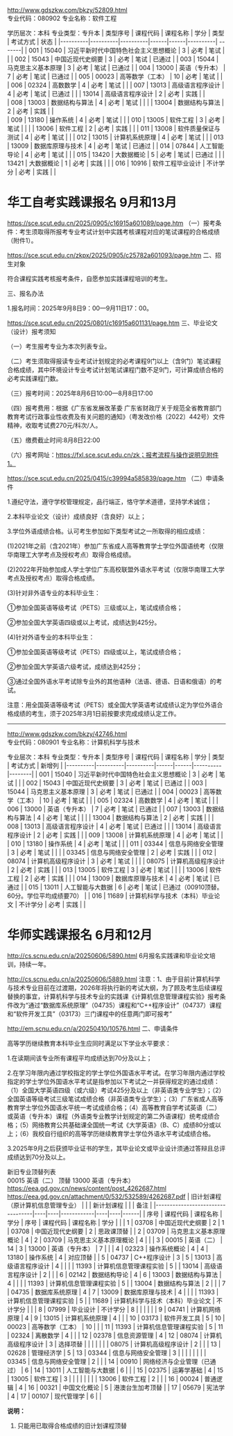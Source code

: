 http://www.gdszkw.com/bkzy/52809.html  
专业代码：080902                                            专业名称：软件工程

学历层次：本科             专业类型：专升本
| 类型序号 | 课程代码 | 课程名称 | 学分 | 类型 | 考试方式 | 状态 |
|----------|----------|----------|------|------|----------|  -------|
| 001 | 15040 | 习近平新时代中国特色社会主义思想概论 | 3 | 必考 | 笔试 |  |
| 002 | 15043 | 中国近现代史纲要 | 3 | 必考 | 笔试 | 已通过 |
| 003 | 15044 | 马克思主义基本原理 | 3 | 必考 | 笔试 | 已通过 |
| 004 | 13000 | 英语（专升本） | 7 | 必考 | 笔试 | 已通过 |
| 005 | 00023 | 高等数学（工本） | 10 | 必考 | 笔试 |  |
| 006 | 02324 | 高数数学 | 4 | 必考 | 笔试 |  |
| 007 | 13013 | 高级语言程序设计 | 4 | 必考 | 笔试 | 已通过 |
|  | 13014 | 高级语言程序设计 | 2 | 必考 | 实践 |  |  
| 008 | 13003 | 数据结构与算法 | 4 | 必考 | 笔试 |  |
|  | 13004 | 数据结构与算法 | 2 | 必考 | 实践 |  |  
| 009 | 13180 | 操作系统 | 4 | 必考 | 笔试 |  |
| 010 | 13005 | 软件工程 | 3 | 必考 | 笔试 |  |
|  | 13006 | 软件工程 | 2 | 必考 | 实践 |  |
| 011 | 13008 | 软件质量保证与测试 | 4 | 必考 | 笔试 |   |
| 012 | 13015 | 计算机系统原理 | 4 | 必考 | 笔试 |  |
| 013 | 13009 | 数据库原理与技术 | 4 | 必考 | 笔试 | 已通过 |
| 014 | 07844 | 人工智能导论 | 4 | 必考 | 笔试 |  |
| 015 | 13420 | 大数据概论 | 5 | 必考 | 笔试 | 已通过 |
|  | 13421 | 大数据概论 | 1 | 必考 | 实践 |  |
| 016 | 10916 | 软件工程毕业设计 | 不计学分 | 必考 | 实践 |  |
# 华工自考实践课报名 9月和13月
https://sce.scut.edu.cn/2025/0905/c16915a601089/page.htm
（一）报考条件：考生须取得所报考专业考试计划中实践考核课程对应的笔试课程的合格成绩（附件1）。  

https://sce.scut.edu.cn/zkpx/2025/0905/c25782a601093/page.htm
二、招生对象

符合课程实践考核报考条件，自愿参加实践课程培训的考生。

三、报名办法

1.报名时间：2025年9月8日9：00—9月11日17：00。

https://sce.scut.edu.cn/2025/0801/c16915a601131/page.htm
三、毕业论文（设计）报考须知

（一）考生报考专业为本次列表专业。

（二）考生须取得报读专业考试计划规定的必考课程9门以上（含9门）笔试课程合格成绩，其中环境设计专业考试计划笔试课程门数不足9门，可计算成绩合格的必考实践课程门数。

（三）报考时间：2025年8月6日10:00—8月8日17:00

（四）报考费用：根据《广东省发展改革委 广东省财政厅关于规范全省教育部门教育考试行政事业性收费及有关问题的通知》（粤发改价格〔2022〕442号）文件精神，收取考试费270元/科次/人。

（五）缴费截止时间:8月8日22:00

（六）报考网址：https://fxl.sce.scut.edu.cn/zk；报考流程与操作说明见附件1。

https://sce.scut.edu.cn/2025/0415/c39994a585839/page.htm
（二）申请条件

1.遵纪守法，遵守学校管理规定，品行端正，恪守学术道德，坚持学术诚信；

2.本科毕业论文（设计）成绩良好（含良好）以上；

3.学位外语成绩合格。认可考生参加如下类型考试之一所取得的相应成绩：

(1)2021年之前（含2021年）参加广东省成人高等教育学士学位外国语统考（仅限华南理工大学考点及授权考点）取得合格成绩。

(2)2022年开始参加成人学士学位广东高校联盟外语水平考试（仅限华南理工大学考点及授权考点）取得合格成绩。

(3)针对非外语专业的本科毕业生：

①参加全国英语等级考试（PETS）三级或以上，笔试成绩合格；

②参加全国大学英语四级或以上考试，成绩达到425分。

(4)针对外语专业的本科毕业生：

①参加全国英语等级考试（PETS）四级或以上，笔试成绩合格；

②参加全国大学英语六级考试，成绩达到425分；

③通过全国外语水平考试除专业外的其他语种（法语、德语、日语和俄语）的考试。

注意：用全国英语等级考试（PETS）或全国大学英语考试成绩认定为学位外语合格成绩的考生，须于2025年3月1日前按要求完成成绩认定工作。


---
http://www.gdszkw.com/bkzy/42746.html  
专业代码：080901                                专业名称：计算机科学与技术

专业层次：本科          专业类型：专升本
| 类型序号 | 课程代码 | 课程名称 | 学分 | 类型 | 考试方式 | 新增列 |
|----------|----------|----------|------|------|----------|--------|
| 001 | 15040 | 习近平新时代中国特色社会主义思想概论 | 3 | 必考 | 笔试 |        |
| 002 | 15043 | 中国近现代史纲要 | 3 | 必考 | 笔试 |   已通过     |
| 003 | 15044 | 马克思主义基本原理 | 3 | 必考 | 笔试 |   已通过     |
| 004 | 00023 | 高等数学（工本） | 10 | 必考 | 笔试 |        |
| 005 | 02324 | 高数数学 | 4 | 必考 | 笔试 |        |
| 006 | 13000 | 英语（专升本） | 7 | 必考 | 笔试 |  已通过      |
| 007 | 13003 | 数据结构与算法 | 4 | 必考 | 笔试 |        |
|  | 13004 | 数据结构与算法 | 2 | 必考 | 实践 |        |
| 008 | 13013 | 高级语言程序设计 | 4 | 必考 | 笔试 |   已通过     |
|  | 13014 | 高级语言程序设计 | 2 | 必考 | 实践 |        |
| 009 | 13008 | 计算机系统原理 | 4 | 必考 | 笔试 |        |
| 010 | 13180 | 操作系统 | 4 | 必考 | 笔试 |        |
| 011 | 03344 | 信息与网络安全管理 | 3 | 必考 | 笔试 |        |
|  | 03345 | 信息与网络安全管理 | 2 | 必考 | 实践 |        |
| 012 | 08074 | 计算机高级程序设计 | 3 | 必考 | 笔试 |        |
|  | 08075 | 计算机高级程序设计 | 2 | 必考 | 实践 |        |
| 013 | 13005 | 软件工程 | 3 | 必考 | 笔试 |        |
|  | 13006 | 软件工程 | 2 | 必考 | 实践 |        |
| 014 | 13009 | 数据库原理与技术 | 4 | 必考 | 笔试 |   已通过     |
| 015 | 13011 | 人工智能与大数据 | 6 | 必考 | 笔试 |   已通过（00910顶替。60分。学位平均成绩要70）     |
| 016 | 11689 | 计算机科学与技术（本科）毕业论文 | 不计学分 | 必考 | 实践 |        |

# 华师实践课报名 6月和12月
http://cs.scnu.edu.cn/a/20250606/5890.html
6月报名实践课和毕业论文培训，持续一年。

http://cs.scnu.edu.cn/a/20250606/5889.html
注意：1、由于目前计算机科学与技术专业目前在过渡期，2026年将执行新的考试大纲，为了顾及考生后续课程替换的事宜，计算机科学与技术专业的实践课《计算机信息管理课程实验》报考条件改为“通过“数据库系统原理”（04735）课程和“C++程序设计”（04737）课程和“软件开发工具”（03173）三门课程中的任意两门即可报考”


http://em.scnu.edu.cn/a/20250410/10576.html
二、申请条件

高等学历继续教育本科毕业生应同时满足以下学业水平要求：

1.在读期间该专业所有课程平均成绩达到70分及以上；

2.在学习年限内通过学校指定的学士学位外国语水平考试。在学习年限内通过学校指定的学士学位外国语水平考试是指参加以下考试之一并获得规定的通过成绩：（1）全国大学英语四级（或六级）考试425分及以上（非英语类专业学生）；（2）全国英语等级考试三级笔试成绩合格（非英语类专业学生）；（3）广东省成人高等教育学士学位外国语水平统一考试成绩合格；（4）高等教育自学考试英语（二）或英语（专升本）课程（外语类专业教学计划规定的第二外语课程）统考成绩合格；（5）网络教育公共基础课全国统一考试《大学英语》（B、C）成绩80分或以上；（6）我校自行组织的高等学历继续教育学士学位外语水平考试成绩合格。

3.2025年9月之后获颁毕业证书的学生，其毕业论文或毕业设计须通过答辩且总评成绩达到70分及以上。












新旧专业顶替列表  
00015 英语（二） 顶替 13000 英语（专升本）
https://eea.gd.gov.cn/news/content/post_4262687.html
https://eea.gd.gov.cn/attachment/0/532/532589/4262687.pdf
| 旧计划课程（原计算机信息管理专业） |  |  | 新计划课程 |  |  | 备注 |
|----------------------------------|----|----|------------|----|----|------|
| 序号 | 课程代码 | 课程名称 | 学分 | 序号 | 课程代码 | 课程名称 | 学分 |  |
| 1 | 03708 | 中国近现代史纲要 | 2 | 1 | 03708 | 中国近现代史纲要 | 2 | 思政课顶替 |
| 2 | 03709 | 马克思主义基本原理概论 | 4 | 2 | 03709 | 马克思主义基本原理概论 | 4 |  |
| 3 | 00015 | 英语（二） | 14 | 3 | 13000 | 英语（专升本） | 7 |  |
| 4 | 02323 | 操作系统概论 | 4 | 4 | 13180 | 操作系统 | 4 | 对应顶替 |
| 5 | 04737 | C++程序设计 | 3 | 5 | 13013 | 高级语言程序设计 | 4 |  |
|  | 11393 | 计算机信息管理课程实验 | 5 |  | 13014 | 高级语言程序设计 | 2 |  |
| 6 | 02142 | 数据结构导论 | 4 | 6 | 13003 | 数据结构与算法 | 4 |  |
|  | 11393 | 计算机信息管理课程实验 | 5 |  | 13004 | 数据结构与算法 | 2 |  |
| 7 | 04735 | 数据库系统原理 | 4 | 7 | 13009 | 数据库原理与技术 | 4 |  |
|  | 11393 | 计算机信息管理课程实验 | 5 |  | 11689 | 计算机科学与技术（本科）毕业论文 | 不计学分 |  |
| 8 | 07999 | 毕业设计 | 不计学分 | 8 |  |  |  |  |
| 9 | 04741 | 计算机网络原理 | 4 | 9 | 13015 | 计算机系统原理 | 4 |  |
| 10 | 03173 | 软件开发工具 | 5 | 10 | 00023 | 高等数学（工本） | 10 |  |
| 11 | 11393 | 计算机信息管理课程实验 | 5 | 11 | 02324 | 离散数学 | 4 |  |
| 12 | 02378 | 信息资源管理 | 4 | 12 | 08074 | 计算机高级程序设计 | 3 | 选择项替 |
|  |  |  |  |  | 08075 | 计算机高级程序设计 | 2 |  |
| 13 | 02628 | 管理经济学 | 5 | 13 | 03344 | 信息与网络安全管理 | 3 |  |
|  |  |  |  |  | 03345 | 信息与网络安全管理 | 2 |  |
| 14 | 00910 | 网络经济与企业管理（已通过） | 6 | 14 | 13011 | 人工智能与大数据 | 6 |  |
| 15 | 02375 | 运筹学基础 | 4 | 15 | 13005 | 软件工程 | 3 |  |
|  |  |  |  |  | 13006 | 软件工程 | 2 |  |
| 16 | 00024 | 普通逻辑 | 4 | 16 | 00321 | 中国文化概论 | 5 | 港澳台生加考顶替 |
| 17 | 05679 | 宪法学 | 4 | 17 | 00107 | 现代管理学 | 6 |  |

**说明：**
1. 只能用已取得合格成绩的旧计划课程顶替